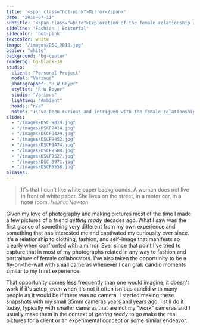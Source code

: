 ```yaml
---
title: '<span class="hot-pink">Mirror</span>'
date: "2018-07-11"
subtitle: '<span class="white">Exploration of the female relationship with <span class="fw7">fashion</span> and self-image.</span>'
sideline: 'Fashion | Editorial'
sidecolor: 'hot-pink'
textcolor: white
image: "/images/DSC_9019.jpg"
bcolor: "white"
background: 'bg-center'
readerbg: bg-black-30
studio:
  client: "Personal Project"
  model: "Various"
  photographer: "R W Boyer"
  stylist: "R W Boyer"
  studio: "Various"
  lighting: "Ambient"
  heads: "n/a"
  notes: "I\'ve been curious and intrigued with the female relationship to clothing, shoes, make-up, and self-image as long as I can remember. It's something I don\'t experience myself and so it\'s foreign and always interesting to me."
slides:
  - "/images/DSC_9019.jpg"
  - "/images/DSCF9414.jpg"
  - "/images/DSCF9429.jpg"
  - "/images/DSCF9452.jpg"
  - "/images/DSCF9474.jpg"
  - "/images/DSCF9508.jpg"
  - "/images/DSCF9527.jpg"
  - "/images/DSC_8971.jpg"
  - "/images/DSCF9558.jpg"
aliases:
---
```


> It's that I don't like white paper backgrounds. A woman does not live in front of white paper. She lives on the street, in a motor car, in a hotel room. <cite>Helmut Newton</cite>

Given my love of photography and making pictures most of the time I made a few pictures of a friend *getting ready* decades ago. What I saw was the first glance of something very different from my own experience and something that has interested me and captivated my curiousity ever since. It's a relationship to clothing, fashion, and self-image that manifests so clearly when confronted with a mirror. Ever since that point I've tried to capture that in most of my photographs related in any way to fashion and portraiture of female collaborators. I've also taken the opportunity to be a fly-on-the-wall with small cameras whenever I can grab candid moments similar to my frirst experience. 

That opportunity comes less frequently than one would imagine, it doesn't work if it's setup, even when it's not it often isn't as candid with many people as it would be if there was no camera. I started making these snapshots with my small 35mm cameras years and years ago. I still do it today, typically with smaller cameras that are not my "work" cameras and I usually make them in the context of *getting ready* to go make the real pictures for a client or an experimental concept or some similar endeavor.

